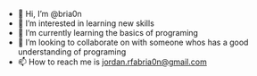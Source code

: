- 👋 Hi, I’m @bria0n
- 👀 I’m interested in learning new skills
- 🌱 I’m currently learning the basics of programing 
- 💞️ I’m looking to collaborate on with someone whos has a good understanding of programing
- 📫 How to reach me is jordan.rfabria0n@gmail.com

<!---
bria0n/bria0n is a ✨ special ✨ repository because its `README.md` (this file) appears on your GitHub profile.
You can click the Preview link to take a look at your changes.
--->
